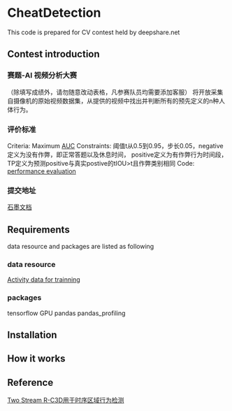 # CheatDetection
This code is prepared for CV contest held by deepshare.net

## Contest introduction
### 赛题-AI 视频分析大赛
（除填写成绩外，请勿随意改动表格，凡参赛队员均需要添加客服）
将开放采集自摄像机的原始视频数据集，从提供的视频中找出并判断所有的预先定义的n种人体行为。

### 评价标准
Criteria: Maximum [AUC](https://blog.csdn.net/cherrylvlei/article/details/52958720)
Constraints:
阈值t从0.5到0.95，步长0.05，negative定义为没有作弊，即正常答题以及休息时间，
positive定义为有作弊行为时间段，TP定义为预测positive与真实postive的tIOU>t且作弊类别相同
Code: [performance evaluation](https://github.com/activitynet/ActivityNet/tree/master/Evaluation)
### 提交地址
[石墨文档](https://shimo.im/sheets/m2Rgtg64tQ4geBsr/MODOC)


## Requirements
data resource and packages are listed as following

### data resource
[Activity data for trainning](https://pan.baidu.com/s/1dnpqtyRo8EKPpXRrBDQeVQ)

### packages
tensorflow GPU
pandas
pandas_profiling


## Installation




## How it works



## Reference
[Two Stream R-C3D用于时序区域行为检测](https://blog.csdn.net/weixin_44402973/article/details/95654807)






